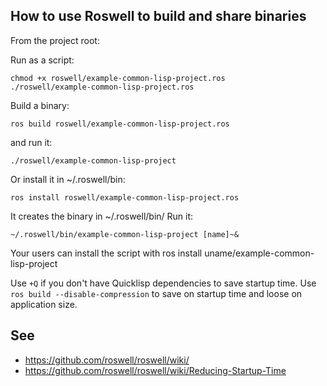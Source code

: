 
## How to use Roswell to build and share binaries

From the project root:

Run as a script:

    chmod +x roswell/example-common-lisp-project.ros
    ./roswell/example-common-lisp-project.ros

Build a binary:

    ros build roswell/example-common-lisp-project.ros

and run it:

    ./roswell/example-common-lisp-project

Or install it in ~/.roswell/bin:

    ros install roswell/example-common-lisp-project.ros

It creates the binary in ~/.roswell/bin/
Run it:

    ~/.roswell/bin/example-common-lisp-project [name]~&

Your users can install the script with ros install uname/example-common-lisp-project

Use `+Q` if you don't have Quicklisp dependencies to save startup time.
Use `ros build --disable-compression` to save on startup time and loose on application size.


## See

- https://github.com/roswell/roswell/wiki/
- https://github.com/roswell/roswell/wiki/Reducing-Startup-Time
